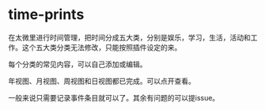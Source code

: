 # time-prints

在太微里进行时间管理，把时间分成五大类，分别是娱乐，学习，生活，活动和工作。这个五大类分类无法修改，只能按照插件设定的来。

每个分类的常见内容，可以自己添加或编辑。

年视图、月视图、周视图和日视图都已完成。可以点开查看。

一般来说只需要记录事件条目就可以了。其余有问题的可以提issue。
